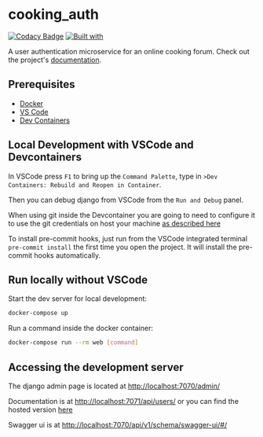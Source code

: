 # cooking_auth

<!-- [![Build Status](https://travis-ci.org/Filo01/cooking_auth.svg?branch=master)](https://travis-ci.org/Filo01/cooking_auth) -->
[![Codacy Badge](https://app.codacy.com/project/badge/Grade/6b9e815fe0e94069bbe6d36879d91772)](https://app.codacy.com/gh/Filo01/cooking_auth/dashboard?utm_source=gh&utm_medium=referral&utm_content=&utm_campaign=Badge_grade)
[![Built with](https://img.shields.io/badge/Built_with-Cookiecutter_Django_Rest-F7B633.svg)](https://github.com/agconti/cookiecutter-django-rest)

A user authentication microservice for an online cooking forum. Check out the project's [documentation](http://Filo01.github.io/cooking_auth/).

## Prerequisites

- [Docker](https://docs.docker.com/docker-for-mac/install/)
- [VS Code](https://code.visualstudio.com/)
- [Dev Containers](https://marketplace.visualstudio.com/items?itemName=ms-vscode-remote.remote-containers)

## Local Development with VSCode and Devcontainers

In VSCode press `F1` to bring up the `Command Palette`, type in `>Dev Containers: Rebuild and Reopen in Container`.

Then you can debug django from VSCode from the `Run and Debug` panel.

When using git inside the Devcontainer you are going to need to configure it to use the git credentials on host your machine [as described here](https://code.visualstudio.com/remote/advancedcontainers/sharing-git-credentials)

To install pre-commit hooks, just run from the VSCode integrated terminal `pre-commit install` the first time you open the project. It will install the pre-commit hooks automatically.

## Run locally without VSCode

Start the dev server for local development:
```bash
docker-compose up
```

Run a command inside the docker container:

```bash
docker-compose run --rm web [command]
```

## Accessing the development server

The django admin page is located at [http://localhost:7070/admin/](http://localhost:7070/admin/)

Documentation is at [http://localhost:7071/api/users/](http://localhost:7071/api/users/) or you can find the hosted version [here](https://filo01.github.io/cooking_auth/)

Swagger ui is at [http://localhost:7070/api/v1/schema/swagger-ui/#/](http://localhost:7070/api/v1/schema/swagger-ui/#/)
